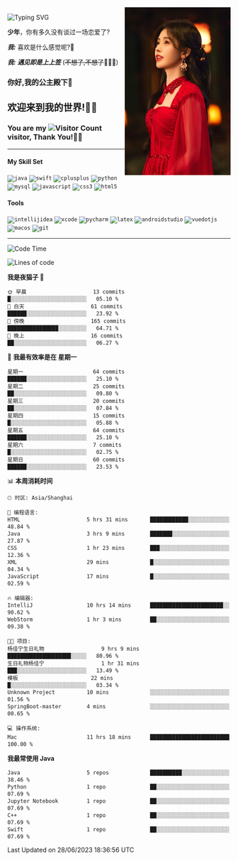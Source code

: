 <!-- **wql521/wql521** is a ✨ _special_ ✨ repository because its `README.md` (this file) appears on your GitHub profile. -->
<img align="right" width=239 src="https://github.com/wql521/wql521/blob/main/鞠婧祎.jpg">

![Typing SVG](https://readme-typing-svg.demolab.com?font=Fira+Code&weight=700&size=31&pause=1000&width=500&height=55&lines=Hi+there%2C+I%E2%80%98m+%E5%B0%98%E4%B8%96%E7%83%9F%E9%9B%A8%E5%AE%A2+!+%F0%9F%AB%B6%F0%9F%8F%BB;%E4%BD%A0%E5%A5%BD%2C+%E6%88%91%E6%98%AF+%E5%B0%98%E4%B8%96%E7%83%9F%E9%9B%A8%E5%AE%A2+!+%F0%9F%AB%B6%F0%9F%8F%BB)

  **少年**，你有多久没有谈过一场恋爱了?
    
  ***我:*** 喜欢是什么感觉呢?🤔
 
  ***我:*** ***遇见即是上上签*** (~~不想了,不想了~~🤦🏻‍♂️)
  ### 你好,我的公主殿下👑
## **欢迎来到我的世界!🥳🥳**

### You are my ![Visitor Count](https://profile-counter.glitch.me/wql521/count.svg) visitor, Thank You!🎉🎉
---

#### My Skill Set
<!-- languages:start -->
<!-- prettier-ignore-start -->
<!-- markdownlint-disable -->
<code><img height="20" src="http://simpleicons.p2hp.com/icons/java.svg" alt="java" /></code>
<code><img height="20" src="https://cdn.simpleicons.org/swift" alt="swift" /></code>
<code><img height="20" src="https://cdn.simpleicons.org/cplusplus" alt="cplusplus" /></code>
<code><img height="20" src="https://cdn.simpleicons.org/python" alt="python" /></code>
<code><img height="20" src="https://cdn.simpleicons.org/mysql" alt="mysql" /></code>
<code><img height="20" src="https://cdn.simpleicons.org/javascript" alt="javascript" /></code>
<code><img height="20" src="https://cdn.simpleicons.org/css3" alt="css3" /></code>
<code><img height="20" src="https://cdn.simpleicons.org/html5" alt="html5" /></code>
<!-- markdownlint-restore -->
<!-- prettier-ignore-end -->

<!-- languages:end -->

#### Tools

<!-- tools:start -->
<!-- prettier-ignore-start -->
<!-- markdownlint-disable -->
<code><img height="20" src="https://cdn.simpleicons.org/intellijidea" alt="intellijidea" /></code>
<code><img height="20" src="https://cdn.simpleicons.org/xcode" alt="xcode" /></code>
<code><img height="20" src="https://cdn.simpleicons.org/pycharm" alt="pycharm" /></code>
<code><img height="20" src="https://cdn.simpleicons.org/latex" alt="latex" /></code>
<code><img height="20" src="https://cdn.simpleicons.org/androidstudio" alt="androidstudio" /></code>
<code><img height="20" src="https://cdn.simpleicons.org/vuedotjs" alt="vuedotjs" /></code>
<code><img height="20" src="https://cdn.simpleicons.org/macos" alt="macos" /></code>
<code><img height="20" src="https://cdn.simpleicons.org/git" alt="git" /></code>
<!-- markdownlint-restore -->
<!-- prettier-ignore-end -->

<!-- tools:end -->

___



<!--START_SECTION:waka-->
![Code Time](http://img.shields.io/badge/Code%20Time-64%20hrs%2036%20mins-blue)

![Lines of code](https://img.shields.io/badge/%E4%BB%8E%E3%80%8CHello%20World%E3%80%8D%E8%B5%B7%E6%88%91%E5%B7%B2%E7%BB%8F%E5%86%99%E4%BA%86-430%20%E8%A1%8C%E4%BB%A3%E7%A0%81-blue)

**我是夜猫子 🦉** 

```text
🌞 早晨                     13 commits          █░░░░░░░░░░░░░░░░░░░░░░░░   05.10 % 
🌆 白天                     61 commits          ██████░░░░░░░░░░░░░░░░░░░   23.92 % 
🌃 傍晚                     165 commits         ████████████████░░░░░░░░░   64.71 % 
🌙 晚上                     16 commits          ██░░░░░░░░░░░░░░░░░░░░░░░   06.27 % 
```
📅 **我最有效率是在 星期一** 

```text
星期一                      64 commits          ██████░░░░░░░░░░░░░░░░░░░   25.10 % 
星期二                      25 commits          ██░░░░░░░░░░░░░░░░░░░░░░░   09.80 % 
星期三                      20 commits          ██░░░░░░░░░░░░░░░░░░░░░░░   07.84 % 
星期四                      15 commits          █░░░░░░░░░░░░░░░░░░░░░░░░   05.88 % 
星期五                      64 commits          ██████░░░░░░░░░░░░░░░░░░░   25.10 % 
星期六                      7 commits           █░░░░░░░░░░░░░░░░░░░░░░░░   02.75 % 
星期日                      60 commits          ██████░░░░░░░░░░░░░░░░░░░   23.53 % 
```


📊 **本周消耗时间** 

```text
🕑︎ 时区: Asia/Shanghai

💬 编程语言: 
HTML                     5 hrs 31 mins       ████████████░░░░░░░░░░░░░   48.84 % 
Java                     3 hrs 9 mins        ███████░░░░░░░░░░░░░░░░░░   27.87 % 
CSS                      1 hr 23 mins        ███░░░░░░░░░░░░░░░░░░░░░░   12.36 % 
XML                      29 mins             █░░░░░░░░░░░░░░░░░░░░░░░░   04.34 % 
JavaScript               17 mins             █░░░░░░░░░░░░░░░░░░░░░░░░   02.59 % 

🔥 编辑器: 
IntelliJ                 10 hrs 14 mins      ███████████████████████░░   90.62 % 
WebStorm                 1 hr 3 mins         ██░░░░░░░░░░░░░░░░░░░░░░░   09.38 % 

🐱‍💻 项目: 
杨佳宁生日礼物                  9 hrs 9 mins        ████████████████████░░░░░   80.96 % 
生日礼物杨佳宁                  1 hr 31 mins        ███░░░░░░░░░░░░░░░░░░░░░░   13.49 % 
模板                       22 mins             █░░░░░░░░░░░░░░░░░░░░░░░░   03.34 % 
Unknown Project          10 mins             ░░░░░░░░░░░░░░░░░░░░░░░░░   01.56 % 
SpringBoot-master        4 mins              ░░░░░░░░░░░░░░░░░░░░░░░░░   00.65 % 

💻 操作系统: 
Mac                      11 hrs 18 mins      █████████████████████████   100.00 % 
```

**我最常使用 Java** 

```text
Java                     5 repos             ██████████░░░░░░░░░░░░░░░   38.46 % 
Python                   1 repo              ██░░░░░░░░░░░░░░░░░░░░░░░   07.69 % 
Jupyter Notebook         1 repo              ██░░░░░░░░░░░░░░░░░░░░░░░   07.69 % 
C++                      1 repo              ██░░░░░░░░░░░░░░░░░░░░░░░   07.69 % 
Swift                    1 repo              ██░░░░░░░░░░░░░░░░░░░░░░░   07.69 % 
```




 Last Updated on 28/06/2023 18:36:56 UTC
<!--END_SECTION:waka-->


